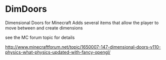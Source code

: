 DimDoors
========

Dimensional Doors for Minecraft
Adds several items that allow the player to move between and create dimensions

see the MC forum topic for details

http://www.minecraftforum.net/topic/1650007-147-dimensional-doors-v110-physics-what-physics-updated-with-fancy-opengl/

